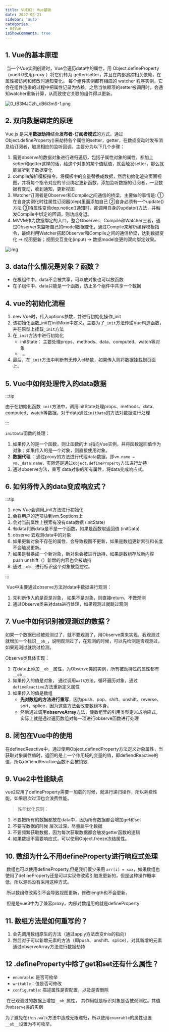 ```yaml
---
title: VUE02: Vue基础
date: 2022-03-21
sidebar: 'auto'
categories:
- 04Vue
isShowComments: true
---
```


## 1. Vue的基本原理

​	当一个Vue实例创建时，Vue会遍历data中的属性，用 Object.defineProperty（vue3.0使用proxy ）将它们转为 getter/setter，并且在内部追踪相关依赖，在属性被访问和修改时通知变化。 每个组件实例都有相应的 watcher 程序实例，它会在组件渲染的过程中把属性记录为依赖，之后当依赖项的setter被调用时，会通知watcher重新计算，从而致使它关联的组件得以更新。

![0_tB3MJCzh_cB6i3mS-1.png](https://gitee.com/ljcdzh/my_pic/raw/master/img/202203202252848.webp)

## 2. 双向数据绑定的原理

Vue.js 是采用**数据劫持**结合**发布者-订阅者模式**的方式，通过Object.defineProperty()来劫持各个属性的setter，getter，在数据变动时发布消息给订阅者，触发相应的监听回调。主要分为以下几个步骤：

1. 需要observe的数据对象进行递归遍历，包括子属性对象的属性，都加上setter和getter这样的话，给这个对象的某个值赋值，就会触发setter，那么就能监听到了数据变化
2. compile解析模板指令，将模板中的变量替换成数据，然后初始化渲染页面视图，并将每个指令对应的节点绑定更新函数，添加监听数据的订阅者，一旦数据有变动，收到通知，更新视图
3. Watcher订阅者是Observer和Compile之间通信的桥梁，主要做的事情是: ①在自身实例化时往属性订阅器(dep)里面添加自己 ②自身必须有一个update()方法 ③待属性变动dep.notice()通知时，能调用自身的update()方法，并触发Compile中绑定的回调，则功成身退。
4. MVVM作为数据绑定的入口，整合Observer、Compile和Watcher三者，通过Observer来监听自己的model数据变化，通过Compile来解析编译模板指令，最终利用Watcher搭起Observer和Compile之间的通信桥梁，达到数据变化 -> 视图更新；视图交互变化(input) -> 数据model变更的双向绑定效果。

![img](https://gitee.com/ljcdzh/my_pic/raw/master/img/202203202253821.webp)



## 3. data什么情况是对象？函数？

- 在根组件中，data不会被共享，可以放对象也可以放函数
- 在子组件中，data只能是一个函数，防止多个组件中共享一个数据



## 4. vue的初始化流程

1. new Vue时，传入options参数，并进行初始化操作_init
2. 该初始化函数_init在initMixin中定义，主要为了`_init`方法传递Vue构造函数，并在原型上挂载`_init`方法
3. 在`_init`方法中进行初始化
   - initState： 主要处理props、methods、data、computed、watch等对象
   - ….
4. 最后，在`_init`方法中判断有无传入el参数，如果传入则将数据挂载到页面上。

## 5. Vue中如何处理传入的data数据

:::tip

​	由于在初始化函数`_init`方法中，调用initState处理props、methods、data、computed、watch等数据，对于data通过`initData`的方法对数据进行处理

:::

`initData`函数的处理：

1. 如果传入的是一个函数，则让函数的this指向Vue实例，并将函数返回值作为对象；如果传入的是一个对象，则直接使用对象。
1. **数据代理** ：通过proxy的方法进行代理data数据，即`vm.name = vm._data.name`，实际还是通过`Object.defineProperty`方法进行劫持
2. 通过observe方法，重写 data对象的所有属性，将data变成响应式。



## 6. 如何将传入的data变成响应式？

:::tip

1. new Vue会调用_init方法进行初始化
2. 会将用户的选项放到vm.$options上
3. 会对当前属性上搜索有没有data数据 (initState)
4. 有data判断data是不是一个函数，如果是函数取返回值 (initData)
5. observe 去观测data中的对象
5. 如果更新对象不存在的属性，会导致视图不更新，如果是数组更新索引和长度不会触发更新。
5. 如果是替换成一个新对象，新对象会被进行劫持，如果是数组存放新内容 push unshift（）新增的内容也会被劫持
5. 通过`__ob__`进行标识这个对象被监控过。

:::

​	Vue中主要通过observe方法对data中数据进行观测：

1. 先判断传入的是否是对象， 如果不是对象，则直接return，不做观测
2. 通过Observe类来对data进行处理，如果观测过就跳过观测



## 7. Vue中如何识别被观测过的数据？

​	如果一个数据已经被观测过了，就不要观测了，用Observe类来实现，我观测过就增加一个标识`__ob_`，说明观测过了，在观测的时候，可以先检测是否观测过，如果观测过就跳过检测。

Observe类具体实现：

1. 在data上添加`__ob__`属性，为Observe类的实例，所有被劫持过的属性都有`__ob__`
2. 如果传入的值是对象， 通过调用`walk`方法，循环遍历对象，通过`defineReactive`方法重新定义属性
3. 如果传入的值是数组
   - **先对数组的方法进行重写**，因为push、pop、shift、unshift、reverse、sort、splice，因为这些方法会改变数组本身。
   - 然后通过调用**observeArray**方法，使数组里的引用类型定义成响应式，实际上就是通过遍历数组对每一项进行observe函数进行处理



## 8. 闭包在Vue中的使用

​	在definedReactive中，通过使用Object.definedProperty方法定义对象属性，当获取对象属性值时，返回的是上一个作用域的变量的值，即defiendReactive的值，所以defiendReactive函数不会被销毁



## 9. Vue2中性能缺点

​	vue2应用了defineProperty需要一加载的时候，就进行递归操作，所以耗费性能，如果层次过深也会浪费性能。

> 性能优化原则：

1. 不要把所有的数据都放在data中，因为所有数据都会增加get和set
2. 不要写数据的时候 层次过深，尽量扁平化数据
3. 不要频繁获取数据，因为每次获取数据都会触发getter函数的逻辑
4. 如果数据不需要响应式，可以使用Object.freeze冻结属性。



## 10. 数组为什么不用defineProperty进行响应式处理

​	数组也可以使用defineProperty,但是我们很少采用 `arr[i] = xxx`，如果数组也使用了defineProperty还是可以实现修改索引触发更新的，但是这种操作概率低，所以源码没有采用这种方式。

​	所以数组修改索引不会导致视图更新，修改length也不会更新。

​	但是是vue3中为了兼容proxy，内部对数组用的就是defineProperty

## 11. 数组方法是如何重写的？

1. 会先调用数组原生的方法（通过apply方法改变this的指向）
2. 然后对于可以新增元素的方法（即push、unshift、splice），对其新增的元素通过observeArray方法进行数据劫持



## 12 .defineProperty中除了get和set还有什么属性？

- `enumrable`: 是否可枚举
- `writable`：值是否可修改
- `configurable`: 描述属性是否配置，以及是否删除

​	在已观测过的数据上增加`__ob_`属性， 其作用就是标识对象是否被观测过。其值为`Observe`类的实例

​	为了避免在`this.walk`方法中造成无限递归，所以使用`enumrable`的属性设置`__ob__`设置为不可枚举。

